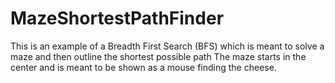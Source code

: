 # MazeShortestPathFinder
This is an example of a Breadth First Search (BFS) which is meant to solve a maze and then outline the shortest possible path
The maze starts in the center and is meant to be shown as a mouse finding the cheese.
